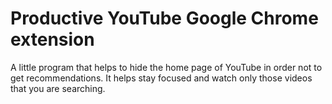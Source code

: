 # Productive YouTube Google Chrome extension

A little program that helps to hide the home page of YouTube in order not to get recommendations. It helps stay focused and watch only those videos that you are searching.